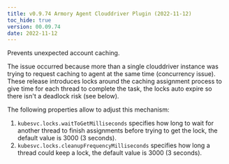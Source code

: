 ```yaml
---
title: v0.9.74 Armory Agent Clouddriver Plugin (2022-11-12)
toc_hide: true
version: 00.09.74
date: 2022-11-12
---
```


Prevents unexpected account caching.

The issue occurred because more than a single clouddriver instance was trying to request caching to agent at the same time (concurrency issue).
These release introduces locks around the caching assignment process to give time for each thread to complete the task, the locks auto expire so there isn't a deadlock risk (see below).

The following properties allow to adjust this mechanism:
1. `kubesvc.locks.waitToGetMilliseconds` specifies how long to wait for another thread to finish assignments before trying to get the lock, the default value is 3000 (3 seconds).
2. `kubesvc.locks.cleanupFrequencyMilliseconds` specifies how long a thread could keep a lock, the default value is 3000 (3 seconds).
